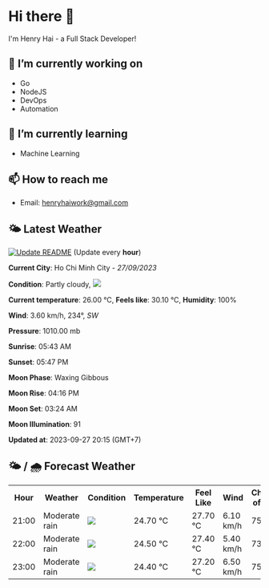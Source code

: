 # Hi there 👋

I'm Henry Hai - a Full Stack Developer!

## 🔭 I’m currently working on

- Go
- NodeJS
- DevOps
- Automation

## 🌱 I’m currently learning

- Machine Learning

## 📫 How to reach me

- Email: <henryhaiwork@gmail.com>

## 🌤️ Latest Weather
[![Update README](https://github.com/henry0hai/henry0hai/actions/workflows/udpateReadme.yml/badge.svg)](https://github.com/henry0hai/henry0hai/actions/workflows/udpateReadme.yml)
(Update every **hour**)
<!-- CURRENT_WEATHER:START -->
**Current City**: Ho Chi Minh City - *27/09/2023*

**Condition**: Partly cloudy, <img src="https://cdn.weatherapi.com/weather/64x64/night/116.png"/>

**Current temperature**: 26.00 °C, **Feels like**: 30.10 °C, **Humidity**: 100%

**Wind**: 3.60 km/h, 234°, *SW*

**Pressure**: 1010.00 mb

**Sunrise**: 05:43 AM

**Sunset**: 05:47 PM

**Moon Phase**: Waxing Gibbous

**Moon Rise**: 04:16 PM

**Moon Set**: 03:24 AM

**Moon Illumination**: 91

**Updated at**: 2023-09-27 20:15 (GMT+7)<!-- CURRENT_WEATHER:END -->

## 🌤️ / 🌧️ Forecast Weather
<!-- FORECAST_WEATHER:START -->
<table>
		<tr>
			<th>Hour</th>
			<th>Weather</th>
			<th>Condition</th>
			<th>Temperature</th>
			<th>Feel Like</th>
			<th>Wind</th>
			<th>Chance of Rain</th>
		</tr>
				<tr>
					<td>21:00</td>
					<td>Moderate rain</td>
					<td><img src='https://cdn.weatherapi.com/weather/64x64/night/302.png'/></td>
					<td>24.70 °C</td>
					<td>27.70 °C</td>
					<td>6.10 km/h</td>
					<td>75 %</td>
				</tr>
				<tr>
					<td>22:00</td>
					<td>Moderate rain</td>
					<td><img src='https://cdn.weatherapi.com/weather/64x64/night/302.png'/></td>
					<td>24.50 °C</td>
					<td>27.40 °C</td>
					<td>5.40 km/h</td>
					<td>73 %</td>
				</tr>
				<tr>
					<td>23:00</td>
					<td>Moderate rain</td>
					<td><img src='https://cdn.weatherapi.com/weather/64x64/night/302.png'/></td>
					<td>24.40 °C</td>
					<td>27.20 °C</td>
					<td>6.50 km/h</td>
					<td>75 %</td>
				</tr>
</table>
<!-- FORECAST_WEATHER:END -->
